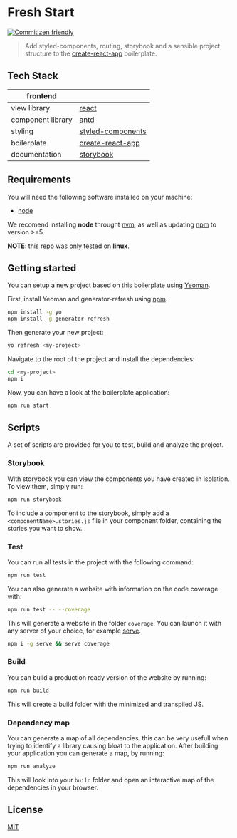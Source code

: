 # Fresh Start

[![Commitizen friendly](https://img.shields.io/badge/commitizen-friendly-brightgreen.svg)](http://commitizen.github.io/cz-cli/)

> Add styled-components, routing, storybook and a sensible project structure to the [create-react-app]() boilerplate.

## Tech Stack

| frontend          |             |
| ------------------|-------------|
| view library      | [react](https://reactjs.org/) |
| component library | [antd](https://ant.design/) |
| styling           | [styled-components ](https://github.com/styled-components/styled-components) |
| boilerplate       | [create-react-app](https://github.com/facebook/create-react-app)|
| documentation     | [storybook](https://github.com/storybooks/storybook) |

## Requirements

You will need the following software installed on your machine:

- [node](https://nodejs.org/en/)

We recomend installing **node** throught [nvm](https://github.com/creationix/nvm), as well as
updating [npm](https://www.npmjs.com/) to version >=5.

**NOTE**: this repo was only tested on **linux**.

## Getting started

You can setup a new project based on this boilerplate using [Yeoman](http://yeoman.io).

First, install Yeoman and generator-refresh using [npm](https://www.npmjs.com/).

```bash
npm install -g yo
npm install -g generator-refresh
```

Then generate your new project:

```bash
yo refresh <my-project>
```

Navigate to the root of the project and install the dependencies:

```sh
cd <my-project>
npm i
```

Now, you can have a look at the boilerplate application:

```sh
npm run start
```

## Scripts

A set of scripts are provided for you to test, build and analyze the project.

### Storybook

With storybook you can view the components you have created in isolation. To view them, simply run:

```sh
npm run storybook
```

To include a component to the storybook, simply add a `<componentName>.stories.js` file in your
component folder, containing the stories you want to show.

### Test

You can run all tests in the project with the following command:

```sh
npm run test
```

You can also generate a website with information on the code coverage with:

```sh
npm run test -- --coverage
```

This will generate a website in the folder `coverage`. You can launch it with any server of your
choice, for example [serve](https://www.npmjs.com/package/serve).

```sh
npm i -g serve && serve coverage
```

### Build

You can build a production ready version of the website by running:

```sh
npm run build
```

This will create a build folder with the minimized and transpiled JS.

### Dependency map

You can generate a map of all dependencies, this can be very usefull when trying to identify a
library causing bloat to the application. After building your application you can generate a map,
by running:

```sh
npm run analyze
```

This will look into your `build` folder and open an interactive map of the dependencies in your
browser.

## License

[MIT](https://github.com/au-re/fresh-start/blob/master/LICENSE)
